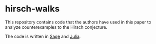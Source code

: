 # hirsch-walks

This repository contains code that the authors have used in this paper to analyze counterexamples to the Hirsch conjecture.

The code is written in [Sage](https://www.sagemath.org/) and [Julia](https://julialang.org/).